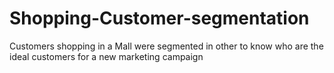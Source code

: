 # Shopping-Customer-segmentation
Customers shopping in a Mall were segmented in other to know who are the ideal customers for a new marketing campaign 
